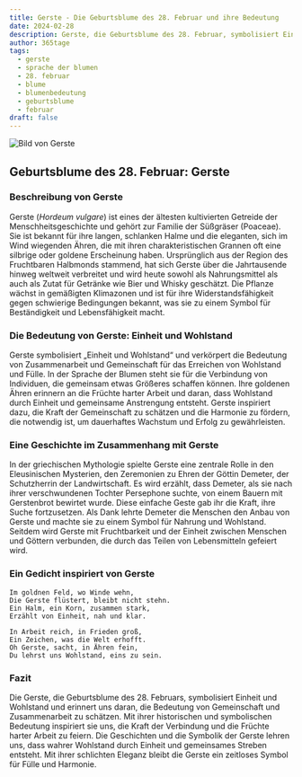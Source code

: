 ```yaml
---
title: Gerste - Die Geburtsblume des 28. Februar und ihre Bedeutung
date: 2024-02-28
description: Gerste, die Geburtsblume des 28. Februar, symbolisiert Einheit und Wohlstand. Erfahre mehr über ihre Geschichte, Bedeutung und Symbolik in der Sprache der Blumen.
author: 365tage
tags:
  - gerste
  - sprache der blumen
  - 28. februar
  - blume
  - blumenbedeutung
  - geburtsblume
  - februar
draft: false
---
```


![Bild von Gerste](https://cdn.pixabay.com/photo/2018/03/19/20/20/wheat-3241114_1280.jpg#center)


## Geburtsblume des 28. Februar: Gerste

### Beschreibung von Gerste

Gerste (_Hordeum vulgare_) ist eines der ältesten kultivierten Getreide der Menschheitsgeschichte und gehört zur Familie der Süßgräser (Poaceae). Sie ist bekannt für ihre langen, schlanken Halme und die eleganten, sich im Wind wiegenden Ähren, die mit ihren charakteristischen Grannen oft eine silbrige oder goldene Erscheinung haben. Ursprünglich aus der Region des Fruchtbaren Halbmonds stammend, hat sich Gerste über die Jahrtausende hinweg weltweit verbreitet und wird heute sowohl als Nahrungsmittel als auch als Zutat für Getränke wie Bier und Whisky geschätzt. Die Pflanze wächst in gemäßigten Klimazonen und ist für ihre Widerstandsfähigkeit gegen schwierige Bedingungen bekannt, was sie zu einem Symbol für Beständigkeit und Lebensfähigkeit macht.

### Die Bedeutung von Gerste: Einheit und Wohlstand

Gerste symbolisiert „Einheit und Wohlstand“ und verkörpert die Bedeutung von Zusammenarbeit und Gemeinschaft für das Erreichen von Wohlstand und Fülle. In der Sprache der Blumen steht sie für die Verbindung von Individuen, die gemeinsam etwas Größeres schaffen können. Ihre goldenen Ähren erinnern an die Früchte harter Arbeit und daran, dass Wohlstand durch Einheit und gemeinsame Anstrengung entsteht. Gerste inspiriert dazu, die Kraft der Gemeinschaft zu schätzen und die Harmonie zu fördern, die notwendig ist, um dauerhaftes Wachstum und Erfolg zu gewährleisten.

### Eine Geschichte im Zusammenhang mit Gerste

In der griechischen Mythologie spielte Gerste eine zentrale Rolle in den Eleusinischen Mysterien, den Zeremonien zu Ehren der Göttin Demeter, der Schutzherrin der Landwirtschaft. Es wird erzählt, dass Demeter, als sie nach ihrer verschwundenen Tochter Persephone suchte, von einem Bauern mit Gerstenbrot bewirtet wurde. Diese einfache Geste gab ihr die Kraft, ihre Suche fortzusetzen. Als Dank lehrte Demeter die Menschen den Anbau von Gerste und machte sie zu einem Symbol für Nahrung und Wohlstand. Seitdem wird Gerste mit Fruchtbarkeit und der Einheit zwischen Menschen und Göttern verbunden, die durch das Teilen von Lebensmitteln gefeiert wird.

### Ein Gedicht inspiriert von Gerste

```
Im goldnen Feld, wo Winde wehn,  
Die Gerste flüstert, bleibt nicht stehn.  
Ein Halm, ein Korn, zusammen stark,  
Erzählt von Einheit, nah und klar.  

In Arbeit reich, in Frieden groß,  
Ein Zeichen, was die Welt erhofft.  
Oh Gerste, sacht, in Ähren fein,  
Du lehrst uns Wohlstand, eins zu sein.  
```

### Fazit

Die Gerste, die Geburtsblume des 28. Februars, symbolisiert Einheit und Wohlstand und erinnert uns daran, die Bedeutung von Gemeinschaft und Zusammenarbeit zu schätzen. Mit ihrer historischen und symbolischen Bedeutung inspiriert sie uns, die Kraft der Verbindung und die Früchte harter Arbeit zu feiern. Die Geschichten und die Symbolik der Gerste lehren uns, dass wahrer Wohlstand durch Einheit und gemeinsames Streben entsteht. Mit ihrer schlichten Eleganz bleibt die Gerste ein zeitloses Symbol für Fülle und Harmonie.